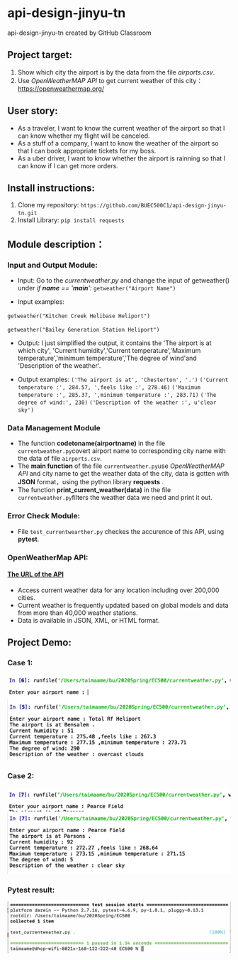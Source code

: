 # api-design-jinyu-tn
api-design-jinyu-tn created by GitHub Classroom

## Project target:
1. Show which city the airport is by the data from the file *airports.csv*.
2. Use  *OpenWeatherMAP API*  to get current weather of this city：https://openweathermap.org/

## User story:
* As a traveler, I want to know the current weather of the airport so that I can know whether my flight will be canceled.
* As a stuff of a company, I want to know the weather of the airport so that I can book appropriate tickets for my boss.
* As a uber driver, I want to know whether the airport is rainning so that I can know if I can get more orders.

## Install instructions:
1. Clone my repository:
`https://github.com/BUEC500C1/api-design-jinyu-tn.git`
2. Install Library:
`pip install requests`

## Module description：

### Input and Output Module:

* Input: Go to the *currentweather.py* and change the input of getweather() under *if __name__ == '__main__':*
 `getweather("Airport Name")`
 
* Input examples:

`getweather("Kitchen Creek Helibase Heliport")`

`getweather("Bailey Generation Station Heliport")`

* Output: I just simplified the output, it contains the 'The airport is at which city', 'Current humidity','Current temperature','Maximum temperature','minimum temperature','The degree of wind'and 'Description of the weather'.

* Output examples:
`('The airport is at', 'Chesterton', '.')`
`('Current temperature :', 284.57, ',feels like :', 278.46)`
`('Maximum temperature :', 285.37, ',minimum temperature :', 283.71)`
`('The degree of wind:', 230)`
`('Description of the weather :', u'clear sky')`

### Data Management Module
- The function **codetoname(airportname)** in the file `currentweather.py`covert airport name to corresponding city name with the data of file `airports.csv`.
- The **main function** of the file `currentweather.py`use *OpenWeatherMAP API* and city name to get the weather data of the city, data is gotten with **JSON** format，using the python library **requests** .
- The function **print_current_weather(data)** in the file `currentweather.py`filters the weather data we need and print it out.
### Error Check Module:
- File `test_currentwearther.py` checkes the accurence of this API, using **pytest**.


### OpenWeatherMap API:
#### [The URL of the API](https://openweathermap.org/current)
- Access current weather data for any location including over 200,000 cities.
- Current weather is frequently updated based on global models and data from more than 40,000 weather stations.
- Data is available in JSON, XML, or HTML format.

## Project Demo:

### Case 1:
![case1](https://github.com/BUEC500C1/api-design-jinyu-tn/blob/master/case1.png)
![case1result](https://github.com/BUEC500C1/api-design-jinyu-tn/blob/master/case1result.png)

### Case 2:
![case2](https://github.com/BUEC500C1/api-design-jinyu-tn/blob/master/case2.png)
![case2result](https://github.com/BUEC500C1/api-design-jinyu-tn/blob/master/case2result.png)
### Pytest result:
![pytest](https://github.com/BUEC500C1/api-design-jinyu-tn/blob/master/pytest.png)
